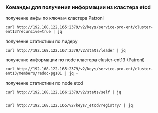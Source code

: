 ### Команды для получения информации из кластера etcd

получение инфы по ключам кластера Patroni

    curl http://192.168.122.165:2379/v2/keys/service-pro-ent/cluster-ent13?recursive=true | jq
    
получение статистики по лидеру

    curl http://192.168.122.167:2379/v2/stats/leader | jq

получение информации по node кластера cluster-ent13 (Patroni)

    curl http://192.168.122.165:2379/v2/keys/service-pro-ent/cluster-ent13/members/redoc-pgs01 | jq - 

получение статистики по node etcd

    curl http://192.168.122.166:2379/v2/stats/self | jq
    
    
    curl http://192.168.122.165/v2/keys/_etcd/registry/ | jq
